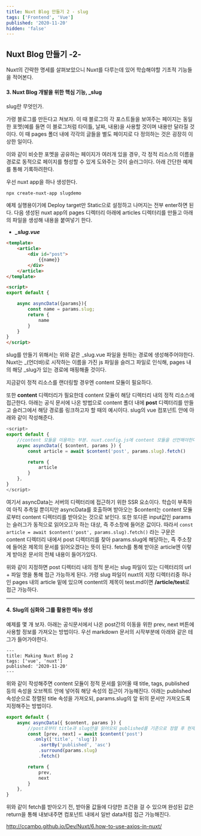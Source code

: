 ```yaml
---
title: Nuxt Blog 만들기 2 - slug
tags: ['Frontend', 'Vue']
published: '2020-11-20'
hidden: 'false'
---
```



## Nuxt Blog 만들기 -2-
Nuxt의 간략한 명세를 살펴보았으니 Nuxt를 다루는데 있어 학습해야할 기초적 기능들을 적어본다.

#### 3. Nuxt Blog 개발을 위한 핵심 기능, _slug
slug란 무엇인가.

가령 블로그를 만든다고 쳐보자. 이 때 블로그의 각 포스트들을 보여주는 페이지는 동일한 포멧(예를 들면 이 블로그처럼 타이틀, 날짜, 내용)을 사용할 것이며 내용만 달라질 것이다. 이 때 pages 폴더 내에 각각의 글들을 별도 페이지로 다 정의하는 것은 굉장히 이상한 일이다.


이와 같이 비슷한 포멧을 공유하는 페이지가 여러개 있을 경우, 각 정적 리소스의 이름을 경로로 동적으로 페이지를 형성할 수 있게 도와주는 것이 슬러그이다. 아래 간단한 예제를 통해 기록하려한다.

우선 nuxt app을 하나 생성한다.
```
npx create-nuxt-app slugdemo
```

예제 실행용이기에 Deploy target만 Static으로 설정하고 나머지는 전부 enter하면 된다. 다음 생성된 nuxt app의 pages 디렉터리 아래에 articles 디렉터리를 만들고 아래의 파일을 생성해 내용을 붙여넣기 한다.

+ ***_slug.vue***

```html
<template>
	<article>
		<div id="post">
			{{name}}
		</div>
	</article>
</template>

<script>
export default {

	async asyncData({params}){
		const name = params.slug;
		return {
			name
		}
	}
}
</script>
```
slug를 만들기 위해서는 위와 같은 _slug.vue 파일을 원하는 경로에 생성해주어야한다. Nuxt는 _(언더바)로 시작하는 이름을 가진 js 파일을 슬러그 파일로 인식해, pages 내의 해당 _slug가 있는 경로에 매핑해줄 것이다.

지금같이 정적 리소스를 랜더링할 경우엔 content 모듈이 필요하다.


또한 **content** 디렉터리가 필요한데 content 모듈이 해당 디렉터리 내의 정적 리소스에 접근한다. 아래는 공식 문서에 나온 방법으로 content 폴더 내에 **post** 디렉터리를 만들고 슬러그에서 해당 경로를 링크하고자 할 때의 예시이다. slug의 vue 컴포넌트 안에 아래와 같이 작성해준다.

```javascript
<script>
export default {
	//content 모듈을 이용하는 부분. nuxt.config.js에 content 모듈을 선언해야한다.
	async asyncData({ $content, params }) {
		const article = await $content('post', params.slug).fetch()

		return {
			article
		}
	},
}
</script>
```
여기서 asyncData는 서버의 디렉터리에 접근하기 위한 SSR 요소이다. 학습이 부족하여 아직 추측일 뿐이지만 asyncData를 호출하며 받아오는 $content는 content 모듈로부터 content 디렉터리를 받아오는 것으로 보인다. 또한 또다른 input값인 params는 슬러그가 동적으로 읽어오고자 하는 대상, 즉 주소창에 들어온 값이다. 따라서 ``` const article = await $content('post', params.slug).fetch() ``` 라는 구문은 content 디렉터리 내에서 post 디렉터리를 찾아 params.slug에 해당하는, 즉 주소창에 들어온 제목의 문서를 읽어오겠다는 뜻이 된다. fetch를 통해 받아온 article엔 이렇게 받아온 문서의 전체 내용이 들어가있다.

위와 같이 지정하면 post 디렉터리 내의 정적 문서는 slug 파일이 있는 디렉터리의 url + 파일 명을 통해 접근 가능하게 된다. 가령 slug 파일이 nuxt의 지정 디렉터리중 하나인 pages 내의 article 밑에 있으며 content의 제목이 test.md이면 **/article/test**로 접근 가능하다.

---

#### 4. Slug의 심화와 그를 활용한 메뉴 생성
예제를 몇 개 보자. 아래는 공식문서에서 나온 post간의 이동을 위한 prev, next 버튼에 사용할 정보를 가져오는 방법이다. 우선 markdown 문서의 시작부분에 아래와 같은 테그가 들어가야한다.
```
---
title: Making Nuxt Blog 2
tags: ['vue', 'nuxt']
published: '2020-11-20'
---
```
위와 같이 작성해주면 content 모듈이 정적 문서를 읽어올 때 title, tags, published 등의 속성을 오브젝트 안에 넣어줘 해당 속성의 접근이 가능해진다. 아래는 published 속성순으로 정렬된 title 속성을 가져오되, params.slug의 앞 뒤의 문서만 가져오도록 지정해주는 방법이다.

```javascript
export default {
	async asyncData({ $content, params }) {
		//post로부터 title과 slug만을 읽어오되 published를 기준으로 정렬 후 현재 slug 입력값의 앞 뒤 객체를 가져옴.
		const [prev, next] = await $content('post')
		  .only(['title', 'slug'])
			.sortBy('published', 'asc')
			.surround(params.slug)
			.fetch()

		return {
			prev,
			next
		}
	},
}
```
위와 같이 fetch를 받아오기 전, 받아올 값들에 다양한 조건을 걸 수 있으며 완성된 값은 return을 통해 내보내주면 컴포넌트 내에서 일반 data처럼 접근 가능해진다.

http://ccambo.github.io/Dev/Nuxt/6.how-to-use-axios-in-nuxt/
